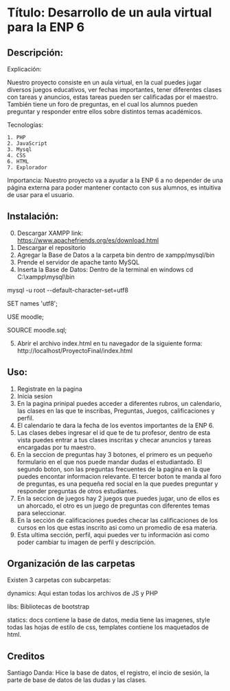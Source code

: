 # Título: Desarrollo de un aula virtual para la ENP 6

## Descripción:

Explicación:

Nuestro proyecto consiste en un aula virtual, en la cual puedes jugar diversos juegos educativos, ver fechas importantes, tener diferentes clases con tareas y anuncios, estas tareas pueden ser calificadas por el maestro. También tiene un foro de preguntas, en el cual los alumnos pueden preguntar y responder entre ellos sobre distintos temas académicos.

Tecnologías:

    1. PHP
    2. JavaScript
    3. Mysql
    4. CSS
    6. HTML
    7. Explorador

Importancia:
    Nuestro proyecto va a ayudar a la ENP 6 a no depender de una página externa para poder mantener contacto con sus alumnos, es intuitiva de usar para el usuario.

## Instalación:
0. Descargar XAMPP link: https://www.apachefriends.org/es/download.html
1. Descargar el repositorio
2.  Agregar la Base de Datos a la carpeta bin dentro de xampp/mysql/bin
3. Prende el servidor de apache tanto MySQL
4. Inserta la Base de Datos:
Dentro de la terminal en windows
cd  C:\xampp\mysql\bin

mysql -u root --default-character-set=utf8

SET names 'utf8';

USE moodle;

SOURCE moodle.sql; 

5. Abrir el archivo index.html en tu navegador de la siguiente forma: http://localhost/ProyectoFinal/index.html

## Uso:
1. Registrate en la pagina
2. Inicia sesion
3. En la pagina prinipal puedes acceder a diferentes rubros, un calendario, las clases en las que te inscribas, Preguntas, Juegos, calificaciones y perfil.
4. El calendario te dara la fecha de los eventos importantes de la ENP 6.
5. Las clases debes ingresar el id que te de tu profesor, dentro de esta vista puedes entrar a tus clases inscritas y checar anuncios y tareas encargadas por tu maestro.
6. En la seccion de preguntas hay 3 botones, el primero es un pequeño formulario en el que nos puede mandar dudas el estudiantado. El segundo boton, son las preguntas frecuentes de la pagina en la que puedes encontar informacion relevante. El tercer boton te manda al foro de preguntas, es una pequeña red social en la que puedes preguntar y responder preguntas de otros estudiantes.
7. En la seccion de juegos hay 2 juegos que puedes jugar, uno de ellos es un ahorcado, el otro es un juego de preguntas con diferentes temas para seleccionar.
8. En la sección de calificaciones puedes checar las calificaciones de los cursos en los que estas inscrito asi como un promedio de esa materia.
9. Esta ultima sección, perfil, aqui puedes ver tu información asi como poder cambiar tu imagen de perfil y descripción.

## Organización de las carpetas

Existen 3 carpetas con subcarpetas:

dynamics: Aqui estan todas los archivos de JS y PHP

libs: Bibliotecas de bootstrap

statics: docs contiene la base de datos, media tiene las imagenes, style todas las hojas de estilo de css, templates contiene los maquetados de html.

## Creditos

Santiago Danda:
Hice la base de datos, el registro, el incio de sesión, la parte de base de datos de las dudas y las clases.


